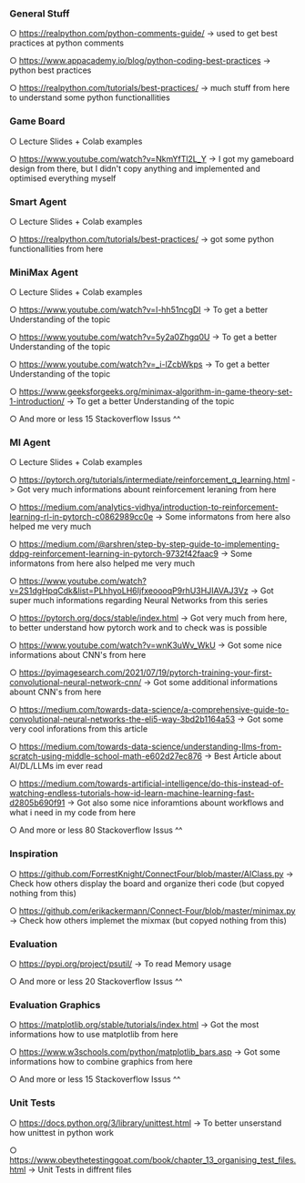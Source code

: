 ### General Stuff

 ○ https://realpython.com/python-comments-guide/
    -> used to get best practices at python comments

 ○ https://www.appacademy.io/blog/python-coding-best-practices
    -> python best practices

 ○ https://realpython.com/tutorials/best-practices/
    -> much stuff from here to understand some python functionallities


### Game Board

 ○ Lecture Slides + Colab examples

 ○ https://www.youtube.com/watch?v=NkmYfTl2L_Y
    -> I got my gameboard design from there, but I didn't copy anything and 
       implemented and optimised everything myself


### Smart Agent

 ○ Lecture Slides + Colab examples

 ○ https://realpython.com/tutorials/best-practices/
    -> got some python functionallities from here


### MiniMax Agent

 ○ Lecture Slides + Colab examples

 ○ https://www.youtube.com/watch?v=l-hh51ncgDI
    -> To get a better Understanding of the topic

 ○ https://www.youtube.com/watch?v=5y2a0Zhgq0U 
    -> To get a better Understanding of the topic

 ○ https://www.youtube.com/watch?v=_i-lZcbWkps
    -> To get a better Understanding of the topic

 ○ https://www.geeksforgeeks.org/minimax-algorithm-in-game-theory-set-1-introduction/
    -> To get a better Understanding of the topic

 ○ And more or less 15 Stackoverflow Issus ^^


### Ml Agent

 ○ Lecture Slides + Colab examples

 ○  https://pytorch.org/tutorials/intermediate/reinforcement_q_learning.html
    -> Got very much informations abount reinforcement leraning from here

 ○ https://medium.com/analytics-vidhya/introduction-to-reinforcement-learning-rl-in-pytorch-c0862989cc0e
    -> Some informatons from here also helped me very much

 ○ https://medium.com/@arshren/step-by-step-guide-to-implementing-ddpg-reinforcement-learning-in-pytorch-9732f42faac9
    -> Some informatons from here also helped me very much

 ○ https://www.youtube.com/watch?v=2S1dgHpqCdk&list=PLhhyoLH6IjfxeoooqP9rhU3HJIAVAJ3Vz
    -> Got super much informations regarding Neural Networks from this series

 ○ https://pytorch.org/docs/stable/index.html
    -> Got very much from here, to better understand how pytorch work and to check was is possible

 ○ https://www.youtube.com/watch?v=wnK3uWv_WkU
    -> Got some nice informations about CNN's from here 

 ○ https://pyimagesearch.com/2021/07/19/pytorch-training-your-first-convolutional-neural-network-cnn/
    -> Got some additional informations abount CNN's from here

 ○ https://medium.com/towards-data-science/a-comprehensive-guide-to-convolutional-neural-networks-the-eli5-way-3bd2b1164a53
    -> Got some very cool inforations from this article
   
 ○ https://medium.com/towards-data-science/understanding-llms-from-scratch-using-middle-school-math-e602d27ec876
    -> Best Article about AI/DL/LLMs im ever read

 ○ https://medium.com/towards-artificial-intelligence/do-this-instead-of-watching-endless-tutorials-how-id-learn-machine-learning-fast-d2805b690f91
    -> Got also some nice inforamtions abount workflows and what i need in my code from here

 ○ And more or less 80 Stackoverflow Issus ^^


### Inspiration

 ○ https://github.com/ForrestKnight/ConnectFour/blob/master/AIClass.py
    -> Check how others display the board and organize theri code (but copyed nothing from this)

 ○ https://github.com/erikackermann/Connect-Four/blob/master/minimax.py
    -> Check how others implemet the mixmax (but copyed nothing from this)


### Evaluation

 ○ https://pypi.org/project/psutil/
    -> To read Memory usage

 ○ And more or less 20 Stackoverflow Issus ^^


### Evaluation Graphics

 ○ https://matplotlib.org/stable/tutorials/index.html
    -> Got the most informations how to use matplotlib from here

 ○ https://www.w3schools.com/python/matplotlib_bars.asp
    -> Got some informations how to combine graphics from here

 ○ And more or less 15 Stackoverflow Issus ^^


### Unit Tests

 ○ https://docs.python.org/3/library/unittest.html
    -> To better unserstand how unittest in python work

 ○ https://www.obeythetestinggoat.com/book/chapter_13_organising_test_files.html
    -> Unit Tests in diffrent files